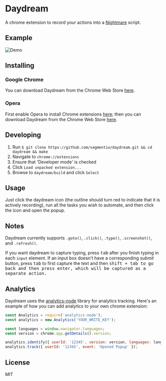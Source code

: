 # Daydream

A chrome extension to record your actions into a [Nightmare](https://github.com/segmentio/nightmare) script.

## Example

![Demo](http://f.cl.ly/items/2S3a3P2a1u3r1Z1I1y3f/screenshot.png)

## Installing

### Google Chrome

You can download Daydream from the Chrome Web Store [here](https://chrome.google.com/webstore/detail/daydream/oajnmbophdhdobfpalhkfgahchpcoali).

### Opera

First enable Opera to install Chrome extensions [here](https://addons.opera.com/extensions/details/download-chrome-extension-9/); then you can download Daydream from the Chrome Web Store [here](https://chrome.google.com/webstore/detail/daydream/oajnmbophdhdobfpalhkfgahchpcoali).

## Developing

1. Run `$ git clone https://github.com/segmentio/daydream.git && cd daydream && make`
2. Navigate to `chrome://extensions`
3. Ensure that 'Developer mode' is checked
4. Click `Load unpacked extension...`
5. Browse to `daydream/build` and click `Select`

## Usage

Just click the daydream icon (the outline should turn red to indicate that it is actively recording), run all the tasks you wish to automate, and then click the icon and open the popup.

## Notes

Daydream currently supports `.goto()`, `.click()`, `.type()`, `.screenshot()`, and `.refresh()`.

If you want daydream to capture typing, press <kbd>tab</kbd> after you finish typing in each `input` element. If an input box doesn't have a corresponding _submit_ button, press <kbd>tab</kbd> to first capture the text and then <kbd>shift<kbd> + <kbd>tab</kbd> to go back and then press enter, which will be captured as a separate action.

## Analytics

Daydream uses the [analytics-node](https://github.com/segmentio/analytics-node) library for analytics tracking. Here's an example of how you can add analytics to your own chrome extension:

```js
const Analytics = require('analytics-node');
const analytics = new Analytics('YOUR_WRITE_KEY');

const languages = window.navigator.languages;
const version = chrome.app.getDetails().version;

analytics.identify({ userId: '12345', version: version, languages: languages });
analytics.track({ userId: '12345', event: 'Opened Popup' });
```

## License

MIT

